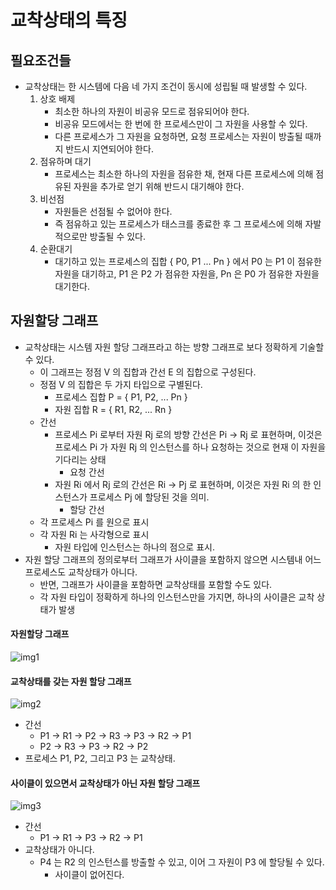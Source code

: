 # 교착상태의 특징


## 필요조건들
* 교착상태는 한 시스템에 다음 네 가지 조건이 동시에 성립될 때 발생할 수 있다.
	1. 상호 배제
		- 최소한 하나의 자원이 비공유 모드로 점유되어야 한다.
		- 비공유 모드에서는 한 번에 한 프로세스만이 그 자원을 사용할 수 있다.
		- 다른 프로세스가 그 자원을 요청하면, 요청 프로세스는 자원이 방출될 때까지 반드시 지연되어야 한다.
	2. 점유하며 대기
		- 프로세스는 최소한 하나의 자원을 점유한 채, 현재 다른 프로세스에 의해 점유된 자원을 추가로 얻기 위해
		반드시 대기해야 한다.
	3. 비선점
		- 자원들은 선점될 수 없어야 한다.
		- 즉 점유하고 있는 프로세스가 태스크를 종료한 후 그 프로세스에 의해 자발적으로만 방출될 수 있다.
	4. 순환대기
		- 대기하고 있는 프로세스의 집합 { P0, P1 ... Pn } 에서 P0 는 P1 이 점유한 자원을 대기하고,
		P1 은 P2 가 점유한 자원을, Pn 은 P0 가 점유한 자원을 대기한다.


## 자원할당 그래프
* 교착상태는 시스템 자원 할당 그래프라고 하는 방향 그래프로 보다 정확하게 기술할 수 있다.
	- 이 그래프는 정점 V 의 집합과 간선 E 의 집합으로 구성된다.
	- 정점 V 의 집합은 두 가지 타입으로 구별된다.
		- 프로세스 집합 P = { P1, P2, ... Pn }
		- 자원 집합 R = { R1, R2, ... Rn }
	- 간선
		- 프로세스 Pi 로부터 자원 Rj 로의 방향 간선은 Pi -> Rj 로 표현하며,
		이것은 프로세스 Pi 가 자원 Rj 의 인스턴스를 하나 요청하는 것으로 현재 이 자원을 기다리는 상태
			- 요청 간선
		- 자원 Ri 에서 Rj 로의 간선은 Ri -> Pj 로 표현하며,
		이것은 자원 Ri 의 한 인스턴스가 프로세스 Pj 에 할당된 것을 의미.
			- 할당 간선
	- 각 프로세스 Pi 를 원으로 표시
	- 각 자원 Ri 는 사각형으로 표시
		- 자원 타입에 인스턴스는 하나의 점으로 표시.
* 자원 할당 그래프의 정의로부터 그래프가 사이클을 포함하지 않으면 시스템내 어느 프로세스도 교착상태가 아니다.
	- 반면, 그래프가 사이클을 포함하면 교착상태를 포함할 수도 있다.
	- 각 자원 타입이 정확하게 하나의 인스턴스만을 가지면, 하나의 사이클은 교착 상태가 발생


#### 자원할당 그래프
![img1]( https://github.com/martinkang/Study/blob/master/OSConcepts/ProcessManagement/img/chap7-resource.png )


#### 교착상태를 갖는 자원 할당 그래프
![img2]( https://github.com/martinkang/Study/blob/master/OSConcepts/ProcessManagement/img/chap7-resource2.png )
* 간선
	- P1 -> R1 -> P2 -> R3 -> P3 -> R2 -> P1
	- P2 -> R3 -> P3 -> R2 -> P2
* 프로세스 P1, P2, 그리고 P3 는 교착상태.


#### 사이클이 있으면서 교착상태가 아닌 자원 할당 그래프
![img3](https://github.com/martinkang/Study/blob/master/OSConcepts/ProcessManagement/img/chap7-resource3.png )
* 간선
	- P1 -> R1 -> P3 -> R2 -> P1
* 교착상태가 아니다.
	- P4 는 R2 의 인스턴스를 방출할 수 있고, 이어 그 자원이 P3 에 할당될 수 있다.
		- 사이클이 없어진다.
